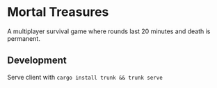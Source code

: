 # Mortal Treasures

A multiplayer survival game where rounds last 20 minutes and death is permanent.

## Development

Serve client with `cargo install trunk && trunk serve`
